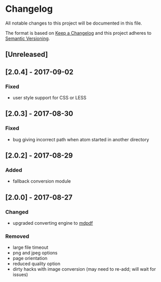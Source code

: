 # Changelog
All notable changes to this project will be documented in this file.

The format is based on [Keep a Changelog](http://keepachangelog.com/en/1.0.0/)
and this project adheres to [Semantic Versioning](http://semver.org/spec/v2.0.0.html).

## [Unreleased]

## [2.0.4] - 2017-09-02
### Fixed
- user style support for CSS or LESS

## [2.0.3] - 2017-08-30
### Fixed
- bug giving incorrect path when atom started in another directory

## [2.0.2] - 2017-08-29
### Added
- fallback conversion module

## [2.0.0] - 2017-08-27
### Changed
- upgraded converting engine to [mdpdf](https://github.com/bluehatbrit/mdpdf)

### Removed
- large file timeout
- png and jpeg options
- page orientation
- reduced quality option
- dirty hacks with image conversion (may need to re-add; will wait for issues)
